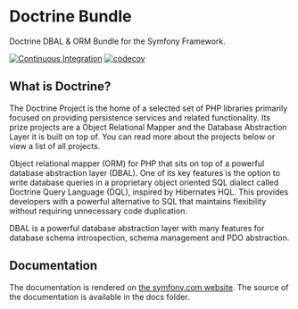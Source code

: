 # Doctrine Bundle

Doctrine DBAL & ORM Bundle for the Symfony Framework.

[![Continuous Integration](https://github.com/doctrine/DoctrineBundle/actions/workflows/continuous-integration.yml/badge.svg)](https://github.com/doctrine/DoctrineBundle/actions/workflows/continuous-integration.yml) [![codecov](https://codecov.io/gh/doctrine/DoctrineBundle/branch/master/graph/badge.svg?token=qtm3EQ3WgV)](https://codecov.io/gh/doctrine/DoctrineBundle)

## What is Doctrine?

The Doctrine Project is the home of a selected set of PHP libraries primarily focused on providing persistence
services and related functionality. Its prize projects are a Object Relational Mapper and the Database Abstraction
Layer it is built on top of. You can read more about the projects below or view a list of all projects.

Object relational mapper (ORM) for PHP that sits on top of a powerful database abstraction layer (DBAL).
One of its key features is the option to write database queries in a proprietary object oriented SQL dialect
called Doctrine Query Language (DQL), inspired by Hibernates HQL. This provides developers with a powerful
alternative to SQL that maintains flexibility without requiring unnecessary code duplication.

DBAL is a powerful database abstraction layer with many features for database schema introspection,
schema management and PDO abstraction.

## Documentation

The documentation is rendered on [the symfony.com website](https://symfony.com/doc/current/reference/configuration/doctrine.html).
The source of the documentation is available in the docs folder.
